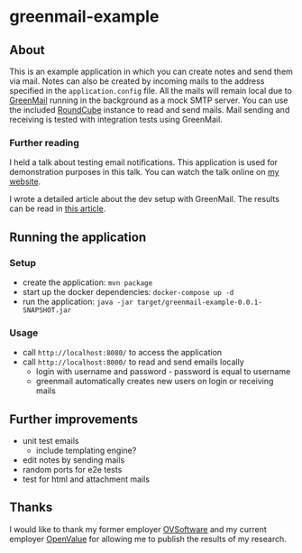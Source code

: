 # greenmail-example

## About

This is an example application in which you can create notes and send them via mail.
Notes can also be created by incoming mails to the address specified in the `application.config` file.
All the mails will remain local due to [GreenMail](https://greenmail-mail-test.github.io/greenmail/) running in the background as a mock SMTP server.
You can use the included [RoundCube](https://roundcube.net/) instance to read and send mails.
Mail sending and receiving is tested with integration tests using GreenMail.

### Further reading

I held a talk about testing email notifications.
This application is used for demonstration purposes in this talk.
You can watch the talk online on [my website](https://jensknipper.de/blog/openvalue-meetup-greenmail-talk/).

I wrote a detailed article about the dev setup with GreenMail.
The results can be read in [this article](https://jensknipper.de/blog/greenmail-mock-mail-server-dev-setup/).

## Running the application

### Setup 

* create the application: `mvn package`
* start up the docker dependencies: `docker-compose up -d`
* run the application: `java -jar target/greenmail-example-0.0.1-SNAPSHOT.jar`

### Usage

* call `http://localhost:8080/` to access the application
* call `http://localhost:8000/` to read and send emails locally
  * login with username and password - password is equal to username
  * greenmail automatically creates new users on login or receiving mails

## Further improvements

* unit test emails
  * include templating engine?
* edit notes by sending mails
* random ports for e2e tests
* test for html and attachment mails

## Thanks

I would like to thank my former employer [OVSoftware](https://ovsoftware.de/) and my current employer [OpenValue](https://openvalue.de/) for allowing me to publish the results of my research.
